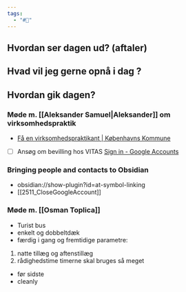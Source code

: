 ```yaml
---
tags:
  - "#📅"
---
```

## Hvordan ser dagen ud? (aftaler)


## Hvad vil jeg gerne opnå i dag ?


## Hvordan gik dagen?
### Møde m. [[Aleksander Samuel|Aleksander]] om virksomhedspraktik
* [Få en virksomhedspraktikant \| Københavns Kommune](https://www.kk.dk/erhverv/find-arbejdskraft/ansaettelsesformer/virksomhedspraktik)
* [ ] Ansøg om bevilling hos VITAS
[Sign in - Google Accounts](https://contacts.google.com/person/c511506851791449690)

### Bringing people and contacts to Obsidian
* obsidian://show-plugin?id=at-symbol-linking
* [[2511_CloseGoogleAccount]]
### Møde m. [[Osman Toplica]]
* Turist bus
* enkelt og dobbeltdæk
* færdig i gang og fremtidige 
parametre:
1. natte tillæg og aftenstillæg 
2. rådighedstime timerne skal bruges så meget
* før sidste 
* cleanly